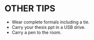 # OTHER TIPS

-   Wear complete formals including a tie.
-   Carry your thesis ppt in a USB drive.
-   Carry a pen to the room.
